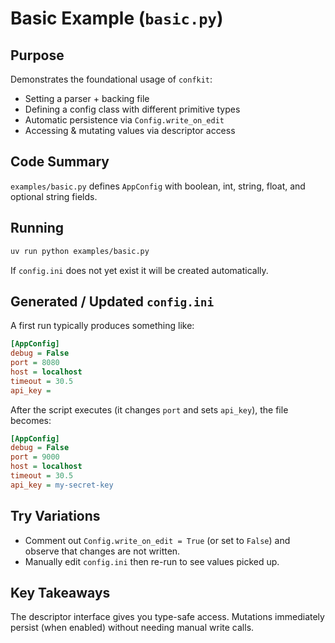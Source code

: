 # Basic Example (`basic.py`)

## Purpose
Demonstrates the foundational usage of `confkit`:

- Setting a parser + backing file
- Defining a config class with different primitive types
- Automatic persistence via `Config.write_on_edit`
- Accessing & mutating values via descriptor access

## Code Summary
`examples/basic.py` defines `AppConfig` with boolean, int, string, float, and optional string fields.

## Running
```bash
uv run python examples/basic.py
```

If `config.ini` does not yet exist it will be created automatically.

## Generated / Updated `config.ini`
A first run typically produces something like:

```ini
[AppConfig]
debug = False
port = 8080
host = localhost
timeout = 30.5
api_key = 
```
After the script executes (it changes `port` and sets `api_key`), the file becomes:

```ini
[AppConfig]
debug = False
port = 9000
host = localhost
timeout = 30.5
api_key = my-secret-key
```

## Try Variations
- Comment out `Config.write_on_edit = True` (or set to `False`) and observe that changes are not written.
- Manually edit `config.ini` then re-run to see values picked up.

## Key Takeaways
The descriptor interface gives you type-safe access. Mutations immediately persist (when enabled) without needing manual write calls.
